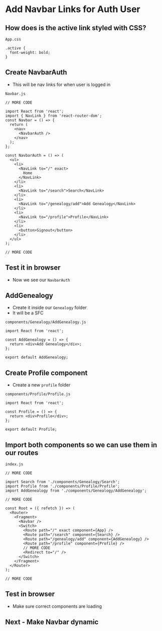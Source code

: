 # Add Navbar Links for Auth User
## How does is the active link styled with CSS?


`App.css`

```
.active {
  font-weight: bold;
}
```

## Create NavbarAuth
* This will be nav links for when user is logged in

`Navbar.js`

```
// MORE CODE

import React from 'react';
import { NavLink } from 'react-router-dom';
const Navbar = () => {
  return (
    <nav>
      <NavbarAuth />
    </nav>
  );
};

const NavbarAuth = () => (
  <ul>
    <li>
      <NavLink to="/" exact>
        Home
      </NavLink>
    </li>
    <li>
      <NavLink to="/search">Search</NavLink>
    </li>
    <li>
      <NavLink to="/genealogy/add">Add Genealogy</NavLink>
    </li>
    <li>
      <NavLink to="/profile">Profile</NavLink>
    </li>
    <li>
      <button>Signout</button>
    </li>
  </ul>
);

// MORE CODE
```

## Test it in browser
* Now we see our `NavbarAuth`

## AddGenealogy
* Create it inside our `Genealogy` folder
* It will be a SFC

`components/Genealogy/AddGenealogy.js`

```
import React from 'react';

const AddGenealogy = () => {
  return <div>Add Genealogy</div>;
};

export default AddGenealogy;
```

## Create Profile component
* Create a new `profile` folder

`components/Profile/Profile.js`

```
import React from 'react';

const Profile = () => {
  return <div>Profile</div>;
};

export default Profile;
```

## Import both components so we can use them in our routes
`index.js`

```
// MORE CODE

import Search from './components/Genealogy/Search';
import Profile from './components/Profile/Profile';
import AddGenealogy from './components/Genealogy/AddGenealogy';

// MORE CODE

const Root = ({ refetch }) => (
  <Router>
    <Fragment>
      <Navbar />
      <Switch>
        <Route path="/" exact component={App} />
        <Route path="/search" component={Search} />
        <Route path="/genealogy/add" component={AddGenealogy} />
        <Route path="/profile" component={Profile} />
        // MORE CODE
        <Redirect to="/" />
      </Switch>
    </Fragment>
  </Router>
);

// MORE CODE
```

## Test in browser
* Make sure correct components are loading

## Next - Make Navbar dynamic 


